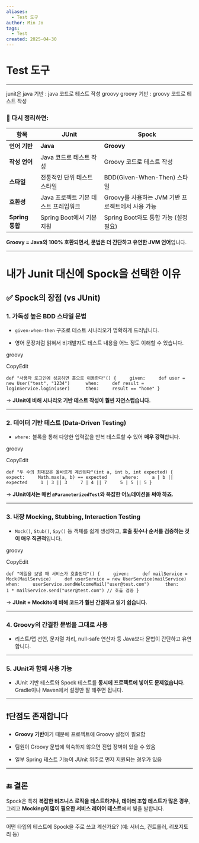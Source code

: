 ```yaml
---
aliases:
  - Test 도구
author: Min Jo
tags:
  - Test
created: 2025-04-30
---
```

# Test 도구 
---
junit은 java 기반  : java 코드로 테스트 작성
groovy groovy 기반 : groovy 코드로 테스트 작성

### 🔹 다시 정리하면:

|항목|JUnit|Spock|
|---|---|---|
|**언어 기반**|**Java**|**Groovy**|
|**작성 언어**|Java 코드로 테스트 작성|Groovy 코드로 테스트 작성|
|**스타일**|전통적인 단위 테스트 스타일|BDD(Given-When-Then) 스타일|
|**호환성**|Java 프로젝트 기본 테스트 프레임워크|Groovy를 사용하는 JVM 기반 프로젝트에서 사용 가능|
|**Spring 통합**|Spring Boot에서 기본 지원|Spring Boot와도 통합 가능 (설정 필요)|

**Groovy = Java와 100% 호환되면서, 문법은 더 간단하고 유연한 JVM 언어**입니다.

---


# 내가 Junit 대신에 Spock을 선택한 이유 

## ✅ Spock의 장점 (vs JUnit)

### 1. **가독성 높은 BDD 스타일 문법**

- `given-when-then` 구조로 테스트 시나리오가 명확하게 드러납니다.
    
- 영어 문장처럼 읽혀서 비개발자도 테스트 내용을 어느 정도 이해할 수 있습니다.
    

groovy

CopyEdit

`def "사용자 로그인에 성공하면 홈으로 이동한다"() {     given:     def user = new User("test", "1234")      when:     def result = loginService.login(user)      then:     result == "home" }`

→ **JUnit에 비해 시나리오 기반 테스트 작성이 훨씬 자연스럽습니다.**

---

### 2. **데이터 기반 테스트 (Data-Driven Testing)**

- `where:` 블록을 통해 다양한 입력값을 반복 테스트할 수 있어 **매우 강력**합니다.
    

groovy

CopyEdit

`def "두 수의 최대값은 올바르게 계산된다"(int a, int b, int expected) {     expect:     Math.max(a, b) == expected      where:     a | b || expected     1 | 3 || 3     7 | 4 || 7     5 | 5 || 5 }`

→ **JUnit에서는 매번 `@ParameterizedTest`와 복잡한 어노테이션을 써야 하죠.**

---

### 3. **내장 Mocking, Stubbing, Interaction Testing**

- `Mock()`, `Stub()`, `Spy()` 등 객체를 쉽게 생성하고, **호출 횟수나 순서를 검증하는 것이 매우 직관적**입니다.
    

groovy

CopyEdit

`def "메일을 보낼 때 서비스가 호출된다"() {     given:     def mailService = Mock(MailService)     def userService = new UserService(mailService)      when:     userService.sendWelcomeMail("user@test.com")      then:     1 * mailService.send("user@test.com") // 호출 검증 }`

→ **JUnit + Mockito에 비해 코드가 훨씬 간결하고 읽기 쉽습니다.**

---

### 4. **Groovy의 간결한 문법을 그대로 사용**

- 리스트/맵 선언, 문자열 처리, null-safe 연산자 등 Java보다 문법이 간단하고 유연합니다.
    

---

### 5. **JUnit과 함께 사용 가능**

- JUnit 기반 테스트와 Spock 테스트를 **동시에 프로젝트에 넣어도 문제없습니다.** Gradle이나 Maven에서 설정만 잘 해주면 됩니다.
    

---

## ❗️단점도 존재합니다

- **Groovy 기반**이기 때문에 프로젝트에 Groovy 설정이 필요함
    
- 팀원이 Groovy 문법에 익숙하지 않으면 진입 장벽이 있을 수 있음
    
- 일부 Spring 테스트 기능이 JUnit 위주로 먼저 지원되는 경우가 있음
    

---

## 🔚 결론

Spock은 특히 **복잡한 비즈니스 로직을 테스트하거나, 데이터 조합 테스트가 많은 경우**, 그리고 **Mocking이 많이 필요한 서비스 레이어 테스트**에서 빛을 발합니다.

---

어떤 타입의 테스트에 Spock을 주로 쓰고 계신가요? (예: 서비스, 컨트롤러, 리포지토리 등)
